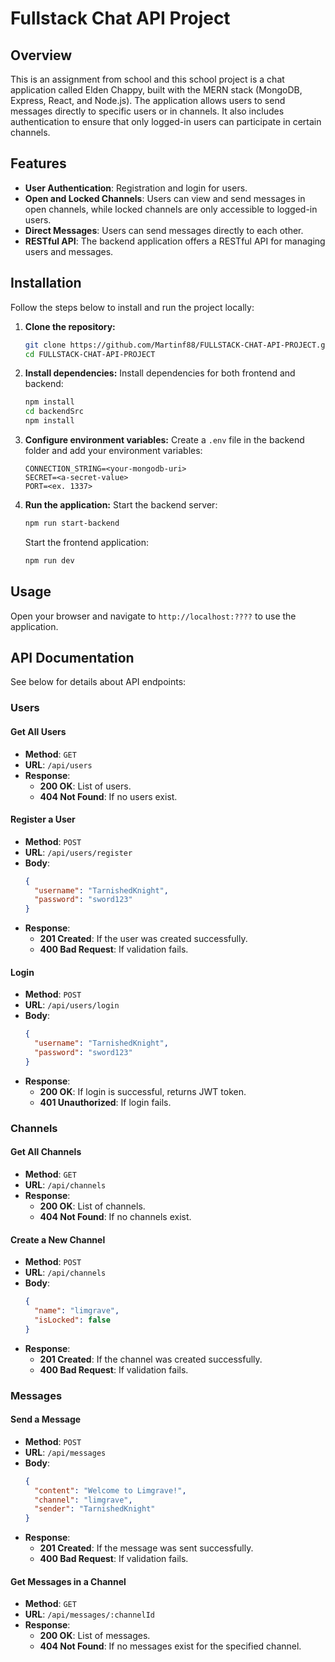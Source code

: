 # Fullstack Chat API Project

## Overview

This is an assignment from school and this school project is a chat application called Elden Chappy, built with the MERN stack (MongoDB, Express, React, and Node.js). The application allows users to send messages directly to specific users or in channels. It also includes authentication to ensure that only logged-in users can participate in certain channels.

## Features

- **User Authentication**: Registration and login for users.
- **Open and Locked Channels**: Users can view and send messages in open channels, while locked channels are only accessible to logged-in users.
- **Direct Messages**: Users can send messages directly to each other.
- **RESTful API**: The backend application offers a RESTful API for managing users and messages.

## Installation

Follow the steps below to install and run the project locally:

1. **Clone the repository:**

   ```bash
   git clone https://github.com/Martinf88/FULLSTACK-CHAT-API-PROJECT.git
   cd FULLSTACK-CHAT-API-PROJECT
   ```

2. **Install dependencies:**
   Install dependencies for both frontend and backend:

   ```bash
   npm install
   cd backendSrc
   npm install
   ```

3. **Configure environment variables:**
   Create a `.env` file in the backend folder and add your environment variables:

   ```plaintext
   CONNECTION_STRING=<your-mongodb-uri>
   SECRET=<a-secret-value>
   PORT=<ex. 1337>
   ```

4. **Run the application:**
   Start the backend server:
   ```bash
   npm run start-backend
   ```
   Start the frontend application:
   ```bash
   npm run dev
   ```

## Usage

Open your browser and navigate to `http://localhost:????` to use the application.

## API Documentation

See below for details about API endpoints:

### Users

#### Get All Users

- **Method**: `GET`
- **URL**: `/api/users`
- **Response**:
  - **200 OK**: List of users.
  - **404 Not Found**: If no users exist.

#### Register a User

- **Method**: `POST`
- **URL**: `/api/users/register`
- **Body**:
  ```json
  {
    "username": "TarnishedKnight",
    "password": "sword123"
  }
  ```
- **Response**:
  - **201 Created**: If the user was created successfully.
  - **400 Bad Request**: If validation fails.

#### Login

- **Method**: `POST`
- **URL**: `/api/users/login`
- **Body**:
  ```json
  {
    "username": "TarnishedKnight",
    "password": "sword123"
  }
  ```
- **Response**:
  - **200 OK**: If login is successful, returns JWT token.
  - **401 Unauthorized**: If login fails.

### Channels

#### Get All Channels

- **Method**: `GET`
- **URL**: `/api/channels`
- **Response**:
  - **200 OK**: List of channels.
  - **404 Not Found**: If no channels exist.

#### Create a New Channel

- **Method**: `POST`
- **URL**: `/api/channels`
- **Body**:
  ```json
  {
    "name": "limgrave",
    "isLocked": false
  }
  ```
- **Response**:
  - **201 Created**: If the channel was created successfully.
  - **400 Bad Request**: If validation fails.

### Messages

#### Send a Message

- **Method**: `POST`
- **URL**: `/api/messages`
- **Body**:
  ```json
  {
    "content": "Welcome to Limgrave!",
    "channel": "limgrave",
    "sender": "TarnishedKnight"
  }
  ```
- **Response**:
  - **201 Created**: If the message was sent successfully.
  - **400 Bad Request**: If validation fails.

#### Get Messages in a Channel

- **Method**: `GET`
- **URL**: `/api/messages/:channelId`
- **Response**:
  - **200 OK**: List of messages.
  - **404 Not Found**: If no messages exist for the specified channel.
